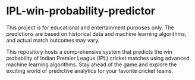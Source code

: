 # IPL-win-probability-predictor
This project is for educational and entertainment purposes only. The predictions are based on historical data and machine learning algorithms, and actual match outcomes may vary.

This repository hosts a comprehensive system that predicts the win probability of Indian Premier League (IPL) cricket matches using advanced machine learning algorithms. Stay ahead of the game and explore the exciting world of predictive analytics for your favorite cricket teams.
